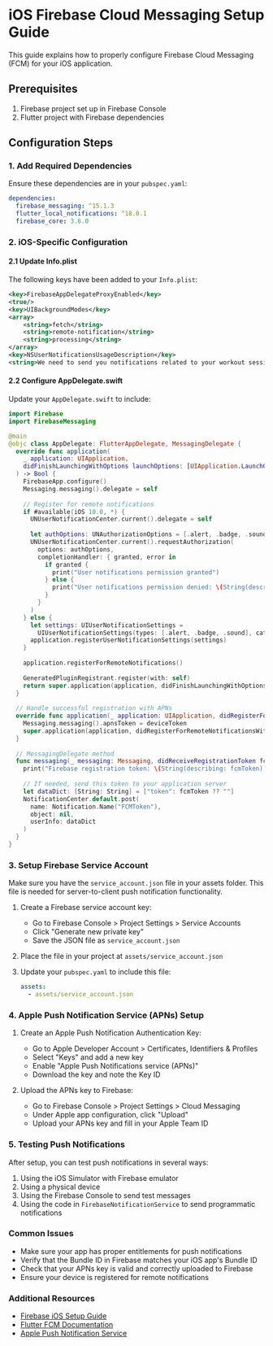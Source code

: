 # iOS Firebase Cloud Messaging Setup Guide

This guide explains how to properly configure Firebase Cloud Messaging (FCM) for your iOS application.

## Prerequisites

1. Firebase project set up in Firebase Console
2. Flutter project with Firebase dependencies

## Configuration Steps

### 1. Add Required Dependencies

Ensure these dependencies are in your `pubspec.yaml`:

```yaml
dependencies:
  firebase_messaging: ^15.1.3
  flutter_local_notifications: ^18.0.1
  firebase_core: 3.6.0
```

### 2. iOS-Specific Configuration

#### 2.1 Update Info.plist

The following keys have been added to your `Info.plist`:

```xml
<key>FirebaseAppDelegateProxyEnabled</key>
<true/>
<key>UIBackgroundModes</key>
<array>
    <string>fetch</string>
    <string>remote-notification</string>
    <string>processing</string>
</array>
<key>NSUserNotificationsUsageDescription</key>
<string>We need to send you notifications related to your workout sessions and reminders.</string>
```

#### 2.2 Configure AppDelegate.swift

Update your `AppDelegate.swift` to include:

```swift
import Firebase
import FirebaseMessaging

@main
@objc class AppDelegate: FlutterAppDelegate, MessagingDelegate {
  override func application(
    _ application: UIApplication,
    didFinishLaunchingWithOptions launchOptions: [UIApplication.LaunchOptionsKey: Any]?
  ) -> Bool {
    FirebaseApp.configure()
    Messaging.messaging().delegate = self
    
    // Register for remote notifications
    if #available(iOS 10.0, *) {
      UNUserNotificationCenter.current().delegate = self
      
      let authOptions: UNAuthorizationOptions = [.alert, .badge, .sound]
      UNUserNotificationCenter.current().requestAuthorization(
        options: authOptions,
        completionHandler: { granted, error in
          if granted {
            print("User notifications permission granted")
          } else {
            print("User notifications permission denied: \(String(describing: error))")
          }
        }
      )
    } else {
      let settings: UIUserNotificationSettings =
        UIUserNotificationSettings(types: [.alert, .badge, .sound], categories: nil)
      application.registerUserNotificationSettings(settings)
    }
    
    application.registerForRemoteNotifications()
    
    GeneratedPluginRegistrant.register(with: self)
    return super.application(application, didFinishLaunchingWithOptions: launchOptions)
  }
  
  // Handle successful registration with APNs
  override func application(_ application: UIApplication, didRegisterForRemoteNotificationsWithDeviceToken deviceToken: Data) {
    Messaging.messaging().apnsToken = deviceToken
    super.application(application, didRegisterForRemoteNotificationsWithDeviceToken: deviceToken)
  }
  
  // MessagingDelegate method
  func messaging(_ messaging: Messaging, didReceiveRegistrationToken fcmToken: String?) {
    print("Firebase registration token: \(String(describing: fcmToken))")
    
    // If needed, send this token to your application server
    let dataDict: [String: String] = ["token": fcmToken ?? ""]
    NotificationCenter.default.post(
      name: Notification.Name("FCMToken"),
      object: nil,
      userInfo: dataDict
    )
  }
}
```

### 3. Setup Firebase Service Account

Make sure you have the `service_account.json` file in your assets folder. This file is needed for server-to-client push notification functionality.

1. Create a Firebase service account key:
   - Go to Firebase Console > Project Settings > Service Accounts
   - Click "Generate new private key"
   - Save the JSON file as `service_account.json`

2. Place the file in your project at `assets/service_account.json`

3. Update your `pubspec.yaml` to include this file:
   ```yaml
   assets:
     - assets/service_account.json
   ```

### 4. Apple Push Notification Service (APNs) Setup

1. Create an Apple Push Notification Authentication Key:
   - Go to Apple Developer Account > Certificates, Identifiers & Profiles
   - Select "Keys" and add a new key
   - Enable "Apple Push Notifications service (APNs)"
   - Download the key and note the Key ID

2. Upload the APNs key to Firebase:
   - Go to Firebase Console > Project Settings > Cloud Messaging
   - Under Apple app configuration, click "Upload"
   - Upload your APNs key and fill in your Apple Team ID

### 5. Testing Push Notifications

After setup, you can test push notifications in several ways:

1. Using the iOS Simulator with Firebase emulator
2. Using a physical device
3. Using the Firebase Console to send test messages
4. Using the code in `FirebaseNotificationService` to send programmatic notifications

### Common Issues

- Make sure your app has proper entitlements for push notifications
- Verify that the Bundle ID in Firebase matches your iOS app's Bundle ID
- Check that your APNs key is valid and correctly uploaded to Firebase
- Ensure your device is registered for remote notifications

### Additional Resources

- [Firebase iOS Setup Guide](https://firebase.google.com/docs/ios/setup)
- [Flutter FCM Documentation](https://firebase.flutter.dev/docs/messaging/overview)
- [Apple Push Notification Service](https://developer.apple.com/documentation/usernotifications) 